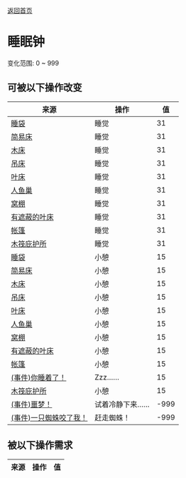 [返回首页](index.md)  
# 睡眠钟  
变化范围: 0 ~ 999  
## 可被以下操作改变  
来源  |  操作  |  值  
----  |  ----  |  ----  
[睡袋](BedRoll.md)  |  睡觉  |  31  
[简易床](BedRustic.md)  |  睡觉  |  31  
[木床](BedWooden.md)  |  睡觉  |  31  
[吊床](Hammock.md)  |  睡觉  |  31  
[叶床](LeafBed.md)  |  睡觉  |  31  
[人鱼巢](MermaidNest.md)  |  睡觉  |  31  
[窝棚](Shelter.md)  |  睡觉  |  31  
[有遮蔽的叶床](ShelteredLeafBed.md)  |  睡觉  |  31  
[帐篷](TentDeployed.md)  |  睡觉  |  31  
[木筏庇护所](RaftShelter.md)  |  睡觉  |  31  
[睡袋](BedRoll.md)  |  小憩  |  15  
[简易床](BedRustic.md)  |  小憩  |  15  
[木床](BedWooden.md)  |  小憩  |  15  
[吊床](Hammock.md)  |  小憩  |  15  
[叶床](LeafBed.md)  |  小憩  |  15  
[人鱼巢](MermaidNest.md)  |  小憩  |  15  
[窝棚](Shelter.md)  |  小憩  |  15  
[有遮蔽的叶床](ShelteredLeafBed.md)  |  小憩  |  15  
[帐篷](TentDeployed.md)  |  小憩  |  15  
[(事件)你睡着了！](Event_FallingAsleep.md)  |  Zzz……  |  15  
[木筏庇护所](RaftShelter.md)  |  小憩  |  15  
[(事件)噩梦！](Event_Nightmare.md)  |  试着冷静下来……  |  -999  
[(事件)一只蜘蛛咬了我！](Event_SpiderNight.md)  |  赶走蜘蛛！  |  -999  
## 被以下操作需求  
来源  |  操作  |  值  
----  |  ----  |  ----  
